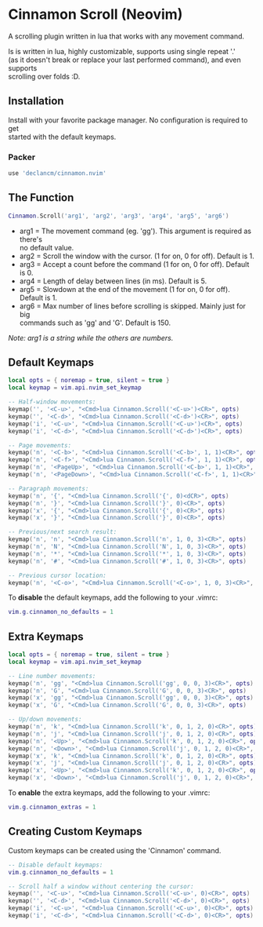 # Cinnamon Scroll (Neovim)

A scrolling plugin written in lua that works with any movement command.

Is is written in lua, highly customizable, supports using single repeat '.'\
(as it doesn't break or replace your last performed command), and even supports\
scrolling over folds :D.

## Installation

Install with your favorite package manager. No configuration is required to get\
started with the default keymaps.

### Packer

```lua
use 'declancm/cinnamon.nvim'
```

## The Function

```lua
Cinnamon.Scroll('arg1', 'arg2', 'arg3', 'arg4', 'arg5', 'arg6')
```

* arg1 = The movement command (eg. 'gg'). This argument is required as there's\
  no default value.
* arg2 = Scroll the window with the cursor. (1 for on, 0 for off). Default is 1.
* arg3 = Accept a count before the command (1 for on, 0 for off). Default is 0.
* arg4 = Length of delay between lines (in ms). Default is 5.
* arg5 = Slowdown at the end of the movement (1 for on, 0 for off). Default is 1.
* arg6 = Max number of lines before scrolling is skipped. Mainly just for big\
  commands such as 'gg' and 'G'. Default is 150.

_Note: arg1 is a string while the others are numbers._

## Default Keymaps

```lua
local opts = { noremap = true, silent = true }
local keymap = vim.api.nvim_set_keymap

-- Half-window movements:
keymap('', '<C-u>', "<Cmd>lua Cinnamon.Scroll('<C-u>')<CR>", opts)
keymap('', '<C-d>', "<Cmd>lua Cinnamon.Scroll('<C-d>')<CR>", opts)
keymap('i', '<C-u>', "<Cmd>lua Cinnamon.Scroll('<C-u>')<CR>", opts)
keymap('i', '<C-d>', "<Cmd>lua Cinnamon.Scroll('<C-d>')<CR>", opts)

-- Page movements:
keymap('n', '<C-b>', "<Cmd>lua Cinnamon.Scroll('<C-b>', 1, 1)<CR>", opts)
keymap('n', '<C-f>', "<Cmd>lua Cinnamon.Scroll('<C-f>', 1, 1)<CR>", opts)
keymap('n', '<PageUp>', "<Cmd>lua Cinnamon.Scroll('<C-b>', 1, 1)<CR>", opts)
keymap('n', '<PageDown>', "<Cmd>lua Cinnamon.Scroll('<C-f>', 1, 1)<CR>", opts)

-- Paragraph movements:
keymap('n', '{', "<Cmd>lua Cinnamon.Scroll('{', 0)<dCR>", opts)
keymap('n', '}', "<Cmd>lua Cinnamon.Scroll('}', 0)<CR>", opts)
keymap('x', '{', "<Cmd>lua Cinnamon.Scroll('{', 0)<CR>", opts)
keymap('x', '}', "<Cmd>lua Cinnamon.Scroll('}', 0)<CR>", opts)

-- Previous/next search result:
keymap('n', 'n', "<Cmd>lua Cinnamon.Scroll('n', 1, 0, 3)<CR>", opts)
keymap('n', 'N', "<Cmd>lua Cinnamon.Scroll('N', 1, 0, 3)<CR>", opts)
keymap('n', '*', "<Cmd>lua Cinnamon.Scroll('*', 1, 0, 3)<CR>", opts)
keymap('n', '#', "<Cmd>lua Cinnamon.Scroll('#', 1, 0, 3)<CR>", opts)

-- Previous cursor location:
keymap('n', '<C-o>', "<Cmd>lua Cinnamon.Scroll('<C-o>', 1, 0, 3)<CR>", opts)
```

To **disable** the default keymaps, add the following to your .vimrc:

```lua
vim.g.cinnamon_no_defaults = 1
```

## Extra Keymaps

```lua
local opts = { noremap = true, silent = true }
local keymap = vim.api.nvim_set_keymap

-- Line number movements:
keymap('n', 'gg', "<Cmd>lua Cinnamon.Scroll('gg', 0, 0, 3)<CR>", opts)
keymap('n', 'G', "<Cmd>lua Cinnamon.Scroll('G', 0, 0, 3)<CR>", opts)
keymap('x', 'gg', "<Cmd>lua Cinnamon.Scroll('gg', 0, 0, 3)<CR>", opts)
keymap('x', 'G', "<Cmd>lua Cinnamon.Scroll('G', 0, 0, 3)<CR>", opts)

-- Up/down movements:
keymap('n', 'k', "<Cmd>lua Cinnamon.Scroll('k', 0, 1, 2, 0)<CR>", opts)
keymap('n', 'j', "<Cmd>lua Cinnamon.Scroll('j', 0, 1, 2, 0)<CR>", opts)
keymap('n', '<Up>', "<Cmd>lua Cinnamon.Scroll('k', 0, 1, 2, 0)<CR>", opts)
keymap('n', '<Down>', "<Cmd>lua Cinnamon.Scroll('j', 0, 1, 2, 0)<CR>", opts)
keymap('x', 'k', "<Cmd>lua Cinnamon.Scroll('k', 0, 1, 2, 0)<CR>", opts)
keymap('x', 'j', "<Cmd>lua Cinnamon.Scroll('j', 0, 1, 2, 0)<CR>", opts)
keymap('x', '<Up>', "<Cmd>lua Cinnamon.Scroll('k', 0, 1, 2, 0)<CR>", opts)
keymap('x', '<Down>', "<Cmd>lua Cinnamon.Scroll('j', 0, 1, 2, 0)<CR>", opts)
```

To **enable** the extra keymaps, add the following to your .vimrc:

```lua
vim.g.cinnamon_extras = 1
```

## Creating Custom Keymaps

Custom keymaps can be created using the 'Cinnamon' command.

```lua
-- Disable default keymaps:
vim.g.cinnamon_no_defaults = 1

-- Scroll half a window without centering the cursor:
keymap('', '<C-u>', "<Cmd>lua Cinnamon.Scroll('<C-u>', 0)<CR>", opts)
keymap('', '<C-d>', "<Cmd>lua Cinnamon.Scroll('<C-d>', 0)<CR>", opts)
keymap('i', '<C-u>', "<Cmd>lua Cinnamon.Scroll('<C-u>', 0)<CR>", opts)
keymap('i', '<C-d>', "<Cmd>lua Cinnamon.Scroll('<C-d>', 0)<CR>", opts)
```
